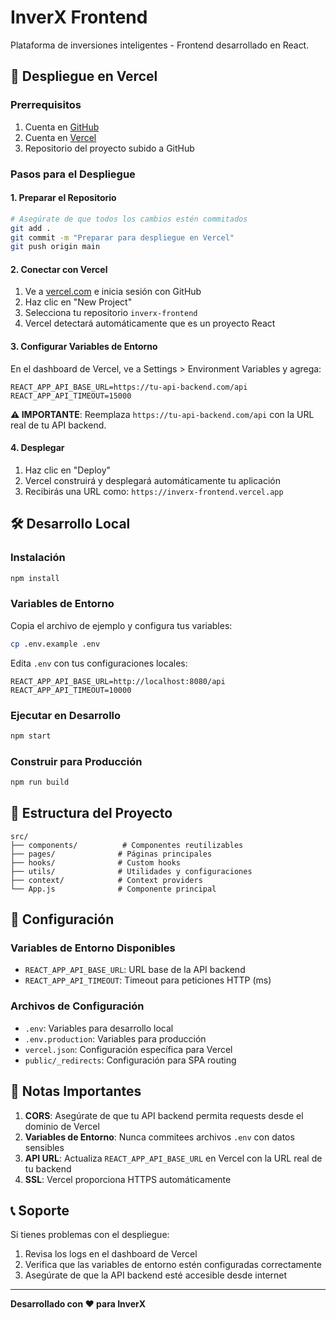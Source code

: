 # InverX Frontend

Plataforma de inversiones inteligentes - Frontend desarrollado en React.

## 🚀 Despliegue en Vercel

### Prerrequisitos
1. Cuenta en [GitHub](https://github.com)
2. Cuenta en [Vercel](https://vercel.com)
3. Repositorio del proyecto subido a GitHub

### Pasos para el Despliegue

#### 1. Preparar el Repositorio
```bash
# Asegúrate de que todos los cambios estén commitados
git add .
git commit -m "Preparar para despliegue en Vercel"
git push origin main
```

#### 2. Conectar con Vercel
1. Ve a [vercel.com](https://vercel.com) e inicia sesión con GitHub
2. Haz clic en "New Project"
3. Selecciona tu repositorio `inverx-frontend`
4. Vercel detectará automáticamente que es un proyecto React

#### 3. Configurar Variables de Entorno
En el dashboard de Vercel, ve a Settings > Environment Variables y agrega:

```
REACT_APP_API_BASE_URL=https://tu-api-backend.com/api
REACT_APP_API_TIMEOUT=15000
```

**⚠️ IMPORTANTE**: Reemplaza `https://tu-api-backend.com/api` con la URL real de tu API backend.

#### 4. Desplegar
1. Haz clic en "Deploy"
2. Vercel construirá y desplegará automáticamente tu aplicación
3. Recibirás una URL como: `https://inverx-frontend.vercel.app`

## 🛠️ Desarrollo Local

### Instalación
```bash
npm install
```

### Variables de Entorno
Copia el archivo de ejemplo y configura tus variables:
```bash
cp .env.example .env
```

Edita `.env` con tus configuraciones locales:
```
REACT_APP_API_BASE_URL=http://localhost:8080/api
REACT_APP_API_TIMEOUT=10000
```

### Ejecutar en Desarrollo
```bash
npm start
```

### Construir para Producción
```bash
npm run build
```

## 📁 Estructura del Proyecto

```
src/
├── components/          # Componentes reutilizables
├── pages/              # Páginas principales
├── hooks/              # Custom hooks
├── utils/              # Utilidades y configuraciones
├── context/            # Context providers
└── App.js              # Componente principal
```

## 🔧 Configuración

### Variables de Entorno Disponibles
- `REACT_APP_API_BASE_URL`: URL base de la API backend
- `REACT_APP_API_TIMEOUT`: Timeout para peticiones HTTP (ms)

### Archivos de Configuración
- `.env`: Variables para desarrollo local
- `.env.production`: Variables para producción
- `vercel.json`: Configuración específica para Vercel
- `public/_redirects`: Configuración para SPA routing

## 🚨 Notas Importantes

1. **CORS**: Asegúrate de que tu API backend permita requests desde el dominio de Vercel
2. **Variables de Entorno**: Nunca commitees archivos `.env` con datos sensibles
3. **API URL**: Actualiza `REACT_APP_API_BASE_URL` en Vercel con la URL real de tu backend
4. **SSL**: Vercel proporciona HTTPS automáticamente

## 📞 Soporte

Si tienes problemas con el despliegue:
1. Revisa los logs en el dashboard de Vercel
2. Verifica que las variables de entorno estén configuradas correctamente
3. Asegúrate de que la API backend esté accesible desde internet

---

**Desarrollado con ❤️ para InverX**
